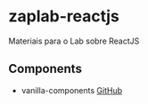 # zaplab-reactjs
Materiais para o Lab sobre ReactJS

## Components

- vanilla-components [GitHub](/components/vanilla-components)